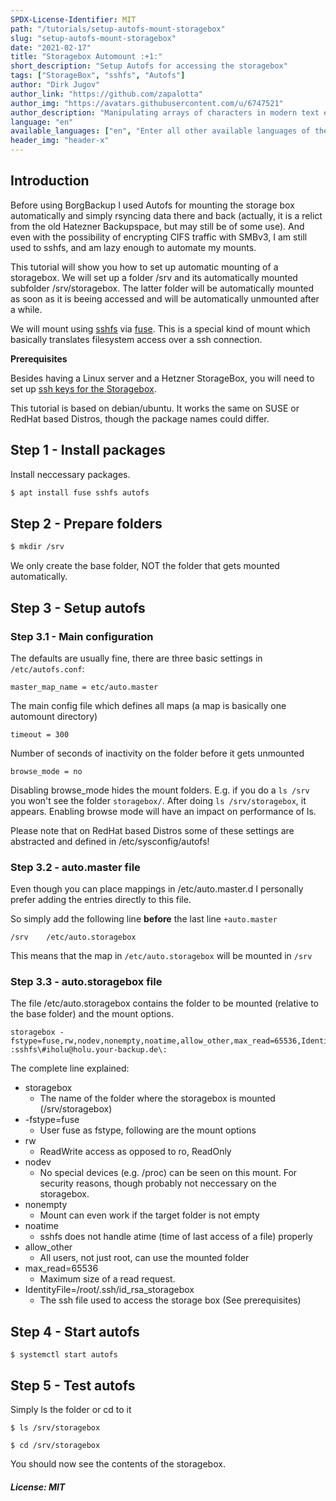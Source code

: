```yaml
---
SPDX-License-Identifier: MIT
path: "/tutorials/setup-autofs-mount-storagebox"
slug: "setup-autofs-mount-storagebox"
date: "2021-02-17"
title: "Storagebox Automount :+1:"
short_description: "Setup Autofs for accessing the storagebox"
tags: ["StorageBox", "sshfs", "Autofs"]
author: "Dirk Jugov"
author_link: "https://github.com/zapalotta"
author_img: "https://avatars.githubusercontent.com/u/6747521"
author_description: "Manipulating arrays of characters in modern text editors that need more RAM than we used to fly to the moon. But it's super awesome..."
language: "en"
available_languages: ["en", "Enter all other available languages of the tutorial using ISO 639-1 codes"]
header_img: "header-x"
---
```


## Introduction

Before using BorgBackup I used Autofs for mounting the storage box automatically and simply rsyncing data there and back (actually, it is a relict from the old Hatezner Backupspace, but may still be of some use). And even with the possibility of encrypting CIFS traffic with SMBv3, I am still used to sshfs, and am lazy enough to automate my mounts.

This tutorial will show you how to set up automatic mounting of a storagebox. We will set up a folder /srv and its automatically mounted subfolder /srv/storagebox. The latter folder will be automatically mounted as soon as it is beeing accessed and will be automatically unmounted after a while.

We will mount using [sshfs](https://github.com/libfuse/sshfs) via [fuse](https://github.com/libfuse/libfuse). This is a special kind of mount which basically translates filesystem access over a ssh connection.


**Prerequisites**

Besides having a Linux server and a Hetzner StorageBox, you will need to set up [ssh keys for the Storagebox](https://docs.hetzner.com/de/robot/storage-box/backup-space-ssh-keys/).

This tutorial is based on debian/ubuntu. It works the same on SUSE or RedHat based Distros, though the package names could differ.

## Step 1 - Install packages

Install neccessary packages.

```bash
$ apt install fuse sshfs autofs
```

## Step 2 - Prepare folders


```bash
$ mkdir /srv
```

We only create the base folder, NOT the folder that gets mounted automatically.

## Step 3 - Setup autofs

### Step 3.1 - Main configuration 

The defaults are usually fine, there are three basic settings in `/etc/autofs.conf`:

```
master_map_name = etc/auto.master
```
The main config file which defines all maps (a map is basically one automount directory)


```
timeout = 300
```
Number of seconds of inactivity on the folder before it gets unmounted


```
browse_mode = no
```
Disabling browse_mode hides the mount folders. E.g. if you do a `ls /srv` you won't see the folder `storagebox/`. After doing `ls /srv/storagebox`, it appears. Enabling browse mode will have an impact on performance of ls.


Please note that on RedHat based Distros some of these settings are abstracted and defined in /etc/sysconfig/autofs!

### Step 3.2 - auto.master file

Even though you can place mappings in /etc/auto.master.d I personally prefer adding the entries directly to this file.

So simply add the following line **before** the last line `+auto.master`

```
/srv	/etc/auto.storagebox
```

This means that the map in `/etc/auto.storagebox` will be mounted in `/srv`

### Step 3.3 - auto.storagebox file

The file /etc/auto.storagebox contains the folder to be mounted (relative to the base folder) and the mount options.

```
storagebox -fstype=fuse,rw,nodev,nonempty,noatime,allow_other,max_read=65536,IdentityFile=/root/.ssh/id_rsa_storagebox :sshfs\#iholu@holu.your-backup.de\:
```

The complete line explained:

* storagebox
  * The name of the folder where the storagebox is mounted (/srv/storagebox)
* -fstype=fuse
  * User fuse as fstype, following are the mount options
* rw
  * ReadWrite access as opposed to ro, ReadOnly
* nodev
  * No special devices (e.g. /proc) can be seen on this mount. For security reasons, though probably not neccessary on the storagebox.
* nonempty
  * Mount can even work if the target folder is not empty
* noatime
  * sshfs does not handle atime (time of last access of a file) properly
* allow_other
  * All users, not just root, can use the mounted folder
* max_read=65536
  * Maximum size of a read request. 
* IdentityFile=/root/.ssh/id_rsa_storagebox
  * The ssh file used to access the storage box (See prerequisites)

## Step 4 - Start autofs

```
$ systemctl start autofs
```
## Step 5 - Test autofs

Simply ls the folder or cd to it

```
$ ls /srv/storagebox
```

```
$ cd /srv/storagebox
```
You should now see the contents of the storagebox.


##### License: MIT

<!--

Contributor's Certificate of Origin

By making a contribution to this project, I certify that:

(a) The contribution was created in whole or in part by me and I have
    the right to submit it under the license indicated in the file; or

(b) The contribution is based upon previous work that, to the best of my
    knowledge, is covered under an appropriate license and I have the
    right under that license to submit that work with modifications,
    whether created in whole or in part by me, under the same license
    (unless I am permitted to submit under a different license), as
    indicated in the file; or

(c) The contribution was provided directly to me by some other person
    who certified (a), (b) or (c) and I have not modified it.

(d) I understand and agree that this project and the contribution are
    public and that a record of the contribution (including all personal
    information I submit with it, including my sign-off) is maintained
    indefinitely and may be redistributed consistent with this project
    or the license(s) involved.

Signed-off-by: Dirk Jugov <dirk@jugov.de> 

-->

